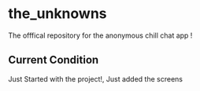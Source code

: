 # the_unknowns

The offfical repository for the anonymous chill chat app !

## Current Condition

Just Started with the project!, Just added the screens
